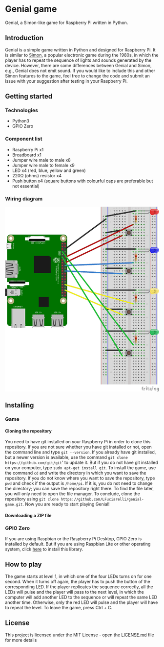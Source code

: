 # Genial game
Genial, a Simon-like game for Raspberry Pi written in Python.
## Introduction
Genial is a simple game written in Python and designed for Raspberry Pi. It is similar to [Simon](https://en.wikipedia.org/wiki/Simon_(game)), a popular electronic game during the 1980s, in which the player has to repeat the sequence of lights and sounds generated by the device. However, there are some differences between Genial and Simon, e.g., Genial does not emit sound. If you would like to include this and other Simon features to the game, feel free to change the code and submit an issue with your suggestion after testing in your Raspberry Pi.
## Getting started
### Technologies
- Python3
- GPIO Zero
### Component list
- Raspberry Pi x1
- Breadboard x1
- Jumper wire male to male x8
- Jumper wire male to female x9
- LED x4 (red, blue, yellow and green)
- 220Ω (ohms) resistor x4
- Push button x4 (square buttons with colourful caps are preferable but not essential)
### Wiring diagram
![](images/genialgame4_bb.png)
## Installing
### Game
#### Cloning the repository
You need to have git installed on your Raspberry Pi in order to clone this repository. If you are not sure whether you have git installed or not, open the command line and type `git --version`. 
If you already have git installed, but a newer version is available, use the command `git clone https://github.com/git/git`' to update it.
But if you do not have git installed on your computer, type `sudo apt-get install git`.
To install the game, use the command `cd` and write the directory in which you want to save the repository. If you do not know where you want to save the repository, type `pwd` and check if the output is `/home/pi`. If it is, you do not need to change the directory; you can save the repository right there. To find the file later, you will only need to open the file manager.
To conclude, clone the repository using `git clone https://github.com/LFuciarelli/genial-game.git`.
Now you are ready to start playing Genial!
#### Downloading a ZIP file
### GPIO Zero
If you are using Raspbian or the Raspberry Pi Desktop, GPIO Zero is installed by default. But if you are using Raspbian Lite or other operating system, click [here](https://gpiozero.readthedocs.io/en/stable/installing.html) to install this library.
## How to play
The game starts at level 1, in which one of the four LEDs turns on for one second. When it turns off again, the player has to push the button of the corresponding LED. If the player replicates the sequence correctly, all the LEDs will pulse and the player will pass to the next level, in which the computer will add another LED to the sequence or will repeat the same LED another time. Otherwise, only the red LED will pulse and the player will have to repeat the level. To leave the game, press Ctrl + C.
## License
This project is licensed under the MIT License - open the [LICENSE.md](https://github.com/LFuciarelli/genial-game/blob/master/LICENSE.md) file for more details
